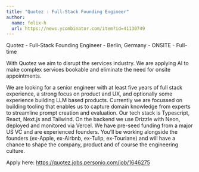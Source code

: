 ```yaml
---
title: "Quotez : Full-Stack Founding Engineer"
author:
  name: felix-h
  url: https://news.ycombinator.com/item?id=41130749
---
```

Quotez - Full-Stack Founding Engineer - Berlin, Germany - ONSITE - Full-time

With Quotez we aim to disrupt the services industry. We are applying AI to make complex services bookable and eliminate the need for onsite appointments.

We are looking for a senior engineer with at least five years of full stack experience, a strong focus on product and UX, and optionally some experience building LLM based products. Currently we are focussed on building tooling that enables us to capture domain knowledge from experts to streamline prompt creation and evaluation.
Our tech stack is Typescript, React, Next.js and Tailwind. On the backend we use Drizzle with Neon, deployed and monitored via Vercel.
We have pre-seed funding from a major US VC and are experienced founders. You’ll be working alongside the founders (ex-Apple, ex-Airbnb, ex-Tulip, ex-Tourlane) and will have a chance to shape the company, product and of course the engineering culture.

Apply here: <a href="https:&#x2F;&#x2F;quotez.jobs.personio.com&#x2F;job&#x2F;1646275" rel="nofollow">https:&#x2F;&#x2F;quotez.jobs.personio.com&#x2F;job&#x2F;1646275</a>
